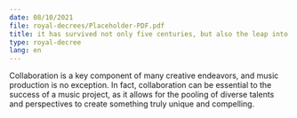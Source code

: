 ```yaml
---
date: 08/10/2021
file: royal-decrees/Placeholder-PDF.pdf
title: it has survived not only five centuries, but also the leap into electronic typesetting, remaining essentially unchanged. It was popularised in the 1960s with the.
type: royal-decree
lang: en
---
```


Collaboration is a key component of many creative endeavors, and music production is no exception. In fact, collaboration can be essential to the success of a music project, as it allows for the pooling of diverse talents and perspectives to create something truly unique and compelling.
